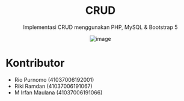 <div align=center>

# CRUD

Implementasi CRUD menggunakan PHP, MySQL &amp; Bootstrap 5

![image](https://user-images.githubusercontent.com/1304703/132048675-4ff80ee6-54ee-41ad-850b-0fdf2a6a1adf.jpeg)
</div>

# Kontributor

- Rio Purnomo (41037006192001)
- Riki Ramdan (41037006191067)
- M Irfan Maulana (41037006191066)
